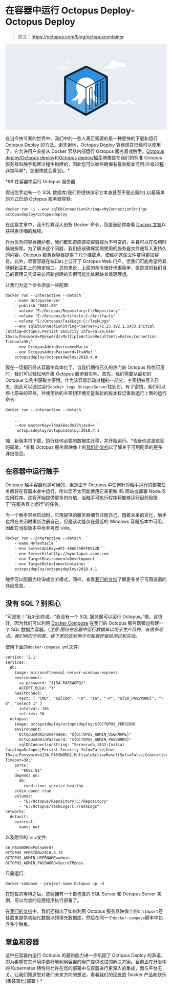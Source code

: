 # 在容器中运行 Octopus Deploy-Octopus Deploy

> 原文：<https://octopus.com/blog/octopuscontainer>

[![Octopus Docker Container Banner](img/fb2831595404d05adaf1510c82db6137.png)](#)

在当今快节奏的世界中，我们中的一些人真正需要的是一种更快的下载和运行 Octopus Deploy 的方法。谢天谢地，Octopus Deploy 容器现在已经可以使用了，它允许用户直接从 Docker 容器内部运行 Octopus 服务器或触手。[Octopus deploy/Octopus deploy](https://hub.docker.com/r/octopusdeploy/octopusdeploy/)和[Octopus deploy/触手](https://hub.docker.com/r/octopusdeploy/tentacle/)映像是在我们的标准 Octopus 服务器和触手构建过程中构建的，因此您可以始终确保有最新版本可用(升级过程非常简单*，您很快就会看到)。*

 *## 在容器中运行 Octopus 服务器

假设您手边有一个 SQL 数据库(我们将很快演示它本身甚至不是必需的),以最简单的方式启动 Octopus 服务器容器:

```
docker run -i --env sqlDbConnectionString=<MyConnectionString> octopusdeploy/octopusdeploy 
```

在这篇文章中，我不打算深入剖析 Docker 命令，而是鼓励你查看 [Docker 文档](https://docs.docker.com/engine/reference/run/)以获得更详细的解释。

作为优秀的容器拥护者，我们都知道应该把容器视为不可变的，并且可以在任何时候被拆除。为了解决这个问题，我们应该确保实例使用的服务器文件被写入更持久的内容。Octopus 服务器容器提供了几个挂载点，使维护这些文件变得更加容易。此外，尽管容器在端口`81`上公开了 Octopus Web 门户，但我们可能希望将其映射到主机上的特定端口。总的来说，上面的命令很好也很简单，但是提供我们自己的管理员凭证来访问新创建的实例可能比依赖缺省值更理想。

让我们为这个命令添加一些配置:

```
docker run --interactive --detach `
    --name OctopusServer `
    --publish "8081:80" `
    --volume "E:/Octopus/Repository:C:/Repository" `
    --volume "E:/Octopus/Artifacts:C:/Artifacts" `
    --volume "E:/Octopus/TaskLogs:C:/TaskLogs" `
    --env sqlDbConnectionString="Server=172.23.192.1,1433;Initial Catalog=Octopus;Persist Security Info=False;User ID=sa;Password=P@ssw0rdz;MultipleActiveResultSets=False;Connection Timeout=30;" `
    --env OctopusAdminUsername=Mario `
    --env OctopusAdminPassword=ItsAMe! `
    octopusdeploy/octopusdeploy:2018.4.0 
```

现在一切都已经从容器中具体化了，当我们期待已久的热门新 Octopus 特性可用时，我们可以轻松地升级 Octopus 服务器实例。首先，我们需要从最初的 Octopus 实例中获取主密钥。作为该容器启动过程的一部分，主密钥被写入日志，因此可以通过运行`docker logs OctopusServer`找到它。有了密钥，我们可以停止原来的容器，并使用新的主密钥环境变量和新的版本标记重新运行上面的运行命令:

```
docker run --interactive --detach `
    ...
    ...
    --env masterKey=7dnak8asdn23hjasd== `
     octopusdeploy/octopusdeploy:2018.4.1 
```

嘣，新版本将下载，执行任何必要的数据库迁移，并开始运行。*告诉你这是疯狂的简单。*查看 Octopus 服务器映像上的[我们的文档](https://octopus.com/docs/installation/octopus-in-container/octopus-server-container)以了解关于可用配置的更多详细信息。

## 在容器中运行触手

Octopus 触手容器也是可用的，但是由于 Octopus 中任何针对触手运行的部署任务都将在容器本身中运行，所以您不太可能使用它来更新 IIS 网站或部署 NodeJS 应用程序。这将开始提供更多的价值，当触手可执行程序将能够运行目前局限于“在服务器上运行”的任务。

当一个触手容器启动时，它用提供的服务器细节注册自己。随着未来的变化，触手也将在关闭时重新注册自己，但是该功能仅在最近的 Windows 容器版本中可用，因此在当前版本中尚未考虑 side。

```
docker run --interactive --detach  `
    --name MyTentacle `
    --env ServerApiKey=API-48AC758FF8912B `
    --env ServerUrl=http://myoctopus.acme.com `
    --env TargetEnvironment=Development `
    --env TargetRole=InnerContainer `
    octopusdeploy/octopusdeploy:2018.4.1 
```

触手可以配置为轮询或监听模式，同样，查看[我们的文档](https://octopus.com/docs/installation/octopus-in-container/octopus-tentacle-container)了解更多关于可用设置的详细信息。

## 没有 SQL？别担心

“可是抢！”我听到你说，“我没有一个 SQL 服务器可以运行 Octopus。”嗯，这很好，因为我们可以利用 [Docker Compose](https://docs.docker.com/compose/overview/) 在我们的 Octopus 服务器旁边构建一个 SQL 数据库容器。(*注意:围绕在容器中运行数据库以用于生产目的，有很多观点。我们倾向于同意。接下来的这些例子可能最好留给测试和实验。*

使用下面的`docker-compose.yml`文件:

```
version: '2.1'
services:
  db:
    image: microsoft/mssql-server-windows-express
    environment:
      sa_password: "${SA_PASSWORD}"
      ACCEPT_EULA: "Y"
    healthcheck:
      test: [ "CMD", "sqlcmd", "-U", "sa", "-P", "${SA_PASSWORD}", "-Q", "select 1" ]
      interval: 10s
      retries: 10
  octopus:
    image: octopusdeploy/octopusdeploy:${OCTOPUS_VERSION}
    environment:
      OctopusAdminUsername: "${OCTOPUS_ADMIN_USERNAME}"
      OctopusAdminPassword: "${OCTOPUS_ADMIN_PASSWORD}"
      sqlDbConnectionString: "Server=db,1433;Initial Catalog=Octopus;Persist Security Info=False;User ID=sa;Password=${SA_PASSWORD};MultipleActiveResultSets=False;Connection Timeout=30;"
    ports:
     - "8081:81"
    depends_on:
      db:
        condition: service_healthy
    stdin_open: true
    volumes:
      - "E:/Octopus/Repository:C:/Repository"
      - "E:/Octopus/TaskLogs:C:/TaskLogs"
networks:
  default:
    external:
      name: nat 
```

以及附带的`.env`文件:

```
SA_PASSWORD=P@ssw0rd!
OCTOPUS_VERSION=2018.3.13
OCTOPUS_ADMIN_USERNAME=admin
OCTOPUS_ADMIN_PASSWORD=SecreTP@ass 
```

只需运行:

```
docker-compose --project-name Octopus up -d 
```

在短暂的等待之后，您将拥有一个自包含的 SQL Server 和 Octopus Server 实例，可以为您的应用程序执行部署了。

在[我们的文档](https://octopus.com/docs/installation/octopus-in-container/docker-compose#octopus-server-and-tentacle)中，我们还指出了如何利用 Octopus 服务器映像上的`C:\Import`卷挂载来提供初始化数据以预填充数据库，然后在同一个`docker-compose`脚本中包含多个触角。

## 章鱼和容器

这种在容器内运行 Octopus 的最新能力进一步巩固了 Octopus Deploy 的承诺，即为希望在其环境中更好地利用容器的用户提供改进的解决方案。目前正在开发中的 Kubernetes 特性将允许在您的部署中与容器进行更深入的集成，而与平台无关。让我们知道您对我们未来方向的想法，看看我们的[现有的](https://octopus.com/docs/deployments/docker) Docker 产品和快乐(集装箱化)部署！*
